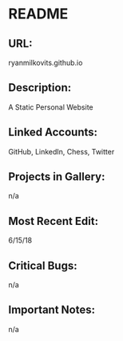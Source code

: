 # README

## URL: 
ryanmilkovits.github.io

## Description: 
A Static Personal Website 

## Linked Accounts: 
GitHub, LinkedIn, Chess, Twitter

## Projects in Gallery: 
n/a

## Most Recent Edit: 
6/15/18

## Critical Bugs:
n/a

## Important Notes: 
n/a
